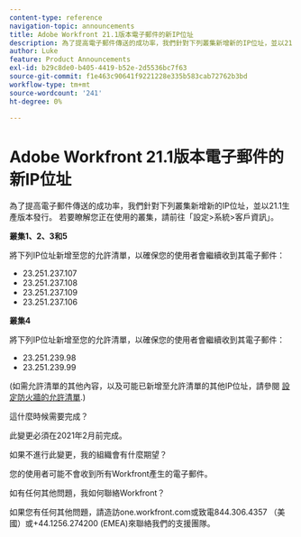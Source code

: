 ```yaml
---
content-type: reference
navigation-topic: announcements
title: Adobe Workfront 21.1版本電子郵件的新IP位址
description: 為了提高電子郵件傳送的成功率，我們針對下列叢集新增新的IP位址，並以21.1生產版本發行。 若要找出您執行個體所在的叢集，請前往「設定&gt；系統&gt；客戶資訊」。
author: Luke
feature: Product Announcements
exl-id: b29c8de0-b405-4419-b52e-2d5536bc7f63
source-git-commit: f1e463c90641f9221228e335b583cab72762b3bd
workflow-type: tm+mt
source-wordcount: '241'
ht-degree: 0%

---
```


# Adobe Workfront 21.1版本電子郵件的新IP位址

為了提高電子郵件傳送的成功率，我們針對下列叢集新增新的IP位址，並以21.1生產版本發行。 若要瞭解您正在使用的叢集，請前往「設定>系統>客戶資訊」。

**叢集1、2、3和5**

將下列IP位址新增至您的允許清單，以確保您的使用者會繼續收到其電子郵件：

* 23.251.237.107
* 23.251.237.108
* 23.251.237.109
* 23.251.237.106

**叢集4**

將下列IP位址新增至您的允許清單，以確保您的使用者會繼續收到其電子郵件：

* 23.251.239.98
* 23.251.239.99

(如需允許清單的其他內容，以及可能已新增至允許清單的其他IP位址，請參閱 [設定防火牆的允許清單](../../../administration-and-setup/get-started-wf-administration/configure-your-firewall.md).)

這什麼時候需要完成？

此變更必須在2021年2月前完成。

如果不進行此變更，我的組織會有什麼期望？

您的使用者可能不會收到所有Workfront產生的電子郵件。

如有任何其他問題，我如何聯絡Workfront？

如果您有任何其他問題，請造訪one.workfront.com或致電844.306.4357 （美國）或+44.1256.274200 (EMEA)來聯絡我們的支援團隊。
